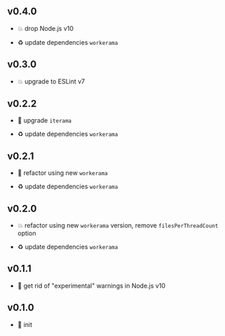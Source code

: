 ## v0.4.0

* 💥 drop Node.js v10

* ♻️ update dependencies `workerama`

## v0.3.0

* 💥 upgrade to ESLint v7

## v0.2.2

* 🐞 upgrade `iterama`

* ♻️ update dependencies `workerama`

## v0.2.1

* 🐞 refactor using new `workerama`

* ♻️ update dependencies `workerama`

## v0.2.0

* 💥 refactor using new `workerama` version, remove `filesPerThreadCount` option

* ♻️ update dependencies `workerama`

## v0.1.1

* 🐞 get rid of "experimental" warnings in Node.js v10

## v0.1.0

* 🐣 init
